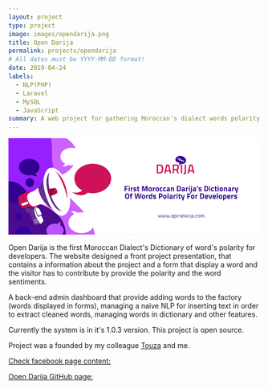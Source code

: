 ```yaml
---
layout: project
type: project
image: images/opendarija.png
title: Open Darija
permalink: projects/opendarija
# All dates must be YYYY-MM-DD format!
date: 2019-04-24
labels:
  - NLP(PHP)
  - Laravel
  - MySQL
  - JavaScript
summary: A web project for gathering Moroccan's dialect words polarity and sentiments - the first one in Morocco.
---
```


<img class="ui medium right floated rounded image" src="../images/OpenDarijaCover.png">



Open Darija is the first Moroccan Dialect's Dictionary of word's polarity for developers. The website designed a front project presentation, that contains a information about the project and a form that display a word and the visitor has to contribute by provide the polarity and the word sentiments. 

A back-end admin dashboard that provide adding words to the factory (words displayed in forms), managing a naive NLP for inserting text in order to extract cleaned words, managing words in dictionary and other features. 

Currently the system is in it's 1.0.3 version.
This project is open source. 

Project was a founded by my colleague  <a href="https://github.com/Touza"><i class="large github icon"></i>Touza</a> and me. 


 <a href="https://www.facebook.com/opendarija/"><i class="large facebook icon"> </i> Check facebook page content: </a>


<a href="https://github.com/Open-darija"><i class="large github icon"> </i> Open Darija GitHub page:  </a>